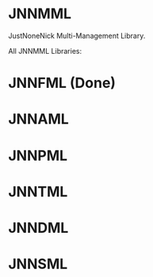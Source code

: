# JNNMML
JustNoneNick Multi-Management Library.

All JNNMML Libraries:
# JNNFML (Done)
# JNNAML
# JNNPML
# JNNTML
# JNNDML
# JNNSML
